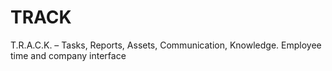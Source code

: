 # TRACK
T.R.A.C.K. – Tasks, Reports, Assets, Communication, Knowledge. Employee time and company interface 
